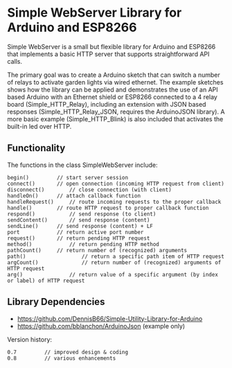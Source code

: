 # Simple WebServer Library for Arduino and ESP8266

Simple WebServer is a small but flexible library for Arduino and ESP8266 that implements a basic HTTP server that supports straightforward API calls.

The primary goal was to create a Arduino sketch that can switch a number of relays to activate garden lights via wired ethernet. The example sketches shows how the library can be applied and demonstrates the use of an API based Arduino with an Ethernet shield or ESP8266 connected to a 4 relay board (Simple_HTTP_Relay), including an extension with JSON based responses (Simple_HTTP_Relay_JSON, requires the ArduinoJSON library). A more basic example (Simple_HTTP_Blink) is also included that activates the built-in led over HTTP.

## Functionality
The functions in the class SimpleWebServer include:
```
begin()			// start server session
connect()		// open connection (incoming HTTP request from client)
disconnect()		// close connection (with client)
handleOn()		// attach callback function
handleRequest()		// route incoming requests to the proper callback
handle()		// route HTTP request to proper callback function
respond()	        // send response (to client)
sendContent()		// send response (content)
sendLine()		// send response (content) + LF
port			// return active port number
request()		// return pending HTTP request
method()	        // return pending HTTP method
pathCount()		// return number of (recognized) arguments
path()                  // return a specific path item of HTTP request
argCount()              // return number of (recognized) arguments of HTTP request
arg()		        // return value of a specific argument (by index or label) of HTTP request
```

## Library Dependencies

- https://github.com/DennisB66/Simple-Utility-Library-for-Arduino
- https://github.com/bblanchon/ArduinoJson (example only)

Version history:
```
0.7			// improved design & coding
0.8			// various enhancements
```
